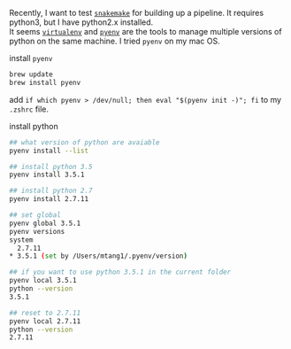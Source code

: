 Recently, I want to test [`snakemake`](https://bitbucket.org/snakemake/snakemake/wiki/Documentation) for building up a pipeline. It requires python3, but I have python2.x installed.  
It seems [`virtualenv`](http://docs.python-guide.org/en/latest/dev/virtualenvs/) and [`pyenv`](https://github.com/yyuu/pyenv) are
the tools to manage multiple versions of python on the same machine. I tried `pyenv` on my mac OS.

install `pyenv`

```bash
brew update
brew install pyenv
```
add `if which pyenv > /dev/null; then eval "$(pyenv init -)"; fi` to my `.zshrc` file.

install python 

```bash
## what version of python are avaiable
pyenv install --list

## install python 3.5
pyenv install 3.5.1

## install python 2.7
pyenv install 2.7.11 

## set global 
pyenv global 3.5.1
pyenv versions
system
  2.7.11
* 3.5.1 (set by /Users/mtang1/.pyenv/version)

## if you want to use python 3.5.1 in the current folder
pyenv local 3.5.1
python --version
3.5.1

## reset to 2.7.11
pyenv local 2.7.11
python --version
2.7.11

```
